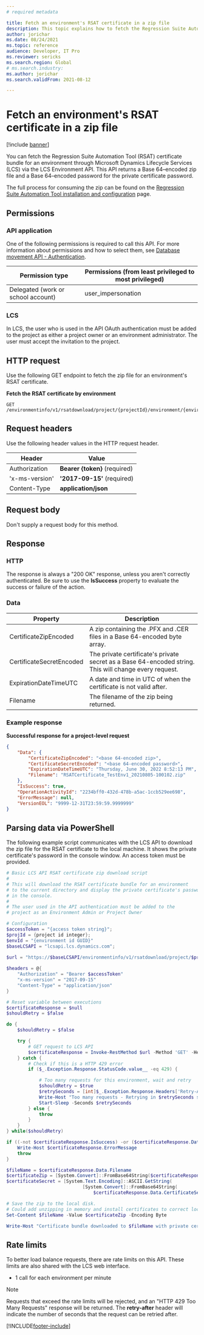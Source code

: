 ```yaml
---
# required metadata

title: Fetch an environment's RSAT certificate in a zip file
description: This topic explains how to fetch the Regression Suite Automation Tool (RSAT) certificate bundle for an environment through Microsoft Dynamics Lifecycle Services (LCS) via the LCS Environment API.
author: jorichar
ms.date: 08/24/2021
ms.topic: reference
audience: Developer, IT Pro
ms.reviewer: sericks
ms.search.region: Global
# ms.search.industry: 
ms.author: jorichar
ms.search.validFrom: 2021-08-12

---
```


# Fetch an environment's RSAT certificate in a zip file

[!include [banner](../../../includes/banner.md)]

You can fetch the Regression Suite Automation Tool (RSAT) certificate bundle for an environment through Microsoft Dynamics Lifecycle Services (LCS) via the LCS Environment API. This API returns a Base 64–encoded zip file and a Base 64–encoded password for the private certificate password.

The full process for consuming the zip can be found on the [Regression Suite Automation Tool installation and configuration](../../../perf-test/rsat/rsat-install-configure.md) page.

## Permissions

### API application

One of the following permissions is required to call this API. For more information about permissions and how to select them, see [Database movement API - Authentication](../../../database/api/dbmovement-api-authentication.md).

| Permission type                    | Permissions (from least privileged to most privileged) |
|------------------------------------|--------------------------------------------------------|
| Delegated (work or school account) | user\_impersonation                                    |

### LCS

In LCS, the user who is used in the API OAuth authentication must be added to the project as either a project owner or an environment administrator. The user must accept the invitation to the project.

## HTTP request

Use the following GET endpoint to fetch the zip file for an environment's RSAT certificate.

**Fetch the RSAT certificate by environment**

<!-- { "blockType": "ignored" } -->
```http
GET /environmentinfo/v1/rsatdownload/project/{projectId}/environment/{environmentId}
```

## Request headers

Use the following header values in the HTTP request header.

| Header         | Value                         |
|----------------|-------------------------------|
| Authorization  | **Bearer {token}** (required) |
| 'x-ms-version' | **'2017-09-15'** (required)   |
| Content-Type   | **application/json**          |

## Request body

Don't supply a request body for this method.

## Response

### HTTP

The response is always a "200 OK" response, unless you aren't correctly authenticated. Be sure to use the **IsSuccess** property to evaluate the success or failure of the action.

### Data

| Property | Description |
|----------|-------------|
| CertificateZipEncoded | A zip containing the .PFX and .CER files in a Base 64-encoded byte array. |
| CertificateSecretEncoded | The private certificate's private secret as a Base 64-encoded string. This will change every request. |
| ExpirationDateTimeUTC | A date and time in UTC of when the certificate is not valid after. |
| Filename | The filename of the zip being returned. |

### Example response

**Successful response for a project-level request**

```json
{
    "Data": {
        "CertificateZipEncoded": "<base 64-encoded zip>",
        "CertificateSecretEncoded": "<base 64-encoded password>",
        "ExpirationDateTimeUTC": "Thursday, June 30, 2022 8:52:13 PM",
        "Filename": "RSATCertificate_TestEnv1_20210805-100102.zip"
    },
    "IsSuccess": true,
    "OperationActivityId": "2234bff0-432d-478b-a5ac-1ccb529ee698",
    "ErrorMessage": null,
    "VersionEOL": "9999-12-31T23:59:59.9999999"
}
```

## Parsing data via PowerShell

The following example script communicates with the LCS API to download the zip file for the RSAT certificate to the local machine. It shows the private certificate's password in the console window. An access token must be provided.

```powershell
# Basic LCS API RSAT certificate zip download script
#
# This will download the RSAT certificate bundle for an environment
# to the current directory and display the private certificate's password
# in the console.
#
# The user used in the API authentication must be added to the
# project as an Environment Admin or Project Owner

# Configuration
$accessToken = "{access token string}";
$projId = {project id integer};
$envId = "{environment id GUID}"
$baseLCSAPI = "lcsapi.lcs.dynamics.com";

$url = "https://$baseLCSAPI/environmentinfo/v1/rsatdownload/project/$projId/environment/$envId"
 
$headers = @{
    "Authorization" = "Bearer $accessToken"
    "x-ms-version" = "2017-09-15"
    "Content-Type" = "application/json"
}

# Reset variable between executions
$certificateResponse = $null 
$shouldRetry = $false

do {
    $shouldRetry = $false

    try {
        # GET request to LCS API
        $certificateResponse = Invoke-RestMethod $url -Method 'GET' -Headers $headers
    } catch {
        # Check if this is a HTTP 429 error
        if ($_.Exception.Response.StatusCode.value__ -eq 429) {

            # Too many requests for this environment, wait and retry
            $shouldRetry = $true
            $retrySeconds = [int]$_.Exception.Response.Headers['Retry-After']
            Write-Host "Too many requests - Retrying in $retrySeconds seconds"
            Start-Sleep -Seconds $retrySeconds
        } else {
            throw
        }
    }
} while($shouldRetry)

if ((-not $certificateResponse.IsSuccess) -or ($certificateResponse.Data -eq $null)) {
    Write-Host $certificateResponse.ErrorMessage
    throw
}

$fileName = $certificateResponse.Data.Filename
$certificateZip = [System.Convert]::FromBase64String($certificateResponse.Data.CertificateZipEncoded)
$certificateSecret = [System.Text.Encoding]::ASCII.GetString(
                            [System.Convert]::FromBase64String(
                                $certificateResponse.Data.CertificateSecretEncoded))

# Save the zip to the local disk.
# Could add unzipping in memory and install certificates to correct local certificate stores.
Set-Content $fileName -Value $certificateZip -Encoding Byte

Write-Host "Certificate bundle downloaded to $fileName with private certificate password $certificateSecret"
```

## Rate limits

To better load balance requests, there are rate limits on this API. These limits are also shared with the LCS web interface.

* 1 call for each environment per minute

> [!NOTE]
> Requests that exceed the rate limits will be rejected, and an "HTTP 429 Too Many Requests" response will be returned. The **retry-after** header will indicate the number of seconds that the request can be retried after.

[!INCLUDE[footer-include](../../../../../includes/footer-banner.md)]

